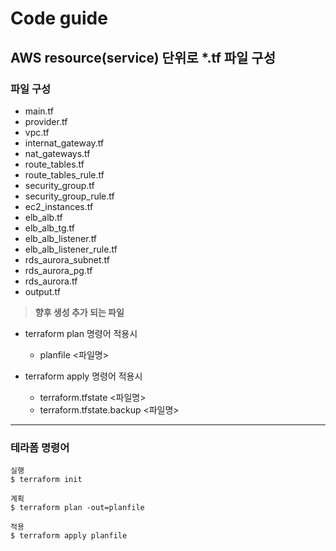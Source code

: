 # Code guide

## AWS resource(service) 단위로 *.tf 파일 구성

### 파일 구성
- main.tf
- provider.tf
- vpc.tf
- internat_gateway.tf
- nat_gateways.tf
- route_tables.tf
- route_tables_rule.tf
- security_group.tf
- security_group_rule.tf
- ec2_instances.tf
- elb_alb.tf
- elb_alb_tg.tf
- elb_alb_listener.tf
- elb_alb_listener_rule.tf
- rds_aurora_subnet.tf
- rds_aurora_pg.tf
- rds_aurora.tf
- output.tf
     
     
> **향후 생성 추가 되는 파일**
- terraform plan 명령어 적용시 
    - planfile  <파일명>     

- terraform apply 명령어 적용시
    - terraform.tfstate  <파일명>
    - terraform.tfstate.backup  <파일명>

-----
### 테라폼 명령어
```
실행
$ terraform init 

계획
$ terraform plan -out=planfile

적용
$ terraform apply planfile
```
